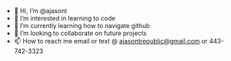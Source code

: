 - 👋 Hi, I’m @ajasont
- 👀 I’m interested in learning to code
- 🌱 I’m currently learning how to navigate github
- 💞️ I’m looking to collaborate on future projects
- 📫 How to reach me email or text @ ajasontrepublic@gmail.com or 443-742-3323

<!---
ajasont/ajasont is a ✨ special ✨ repository because its `README.md` (this file) appears on your GitHub profile.
You can click the Preview link to take a look at your changes.
--->
